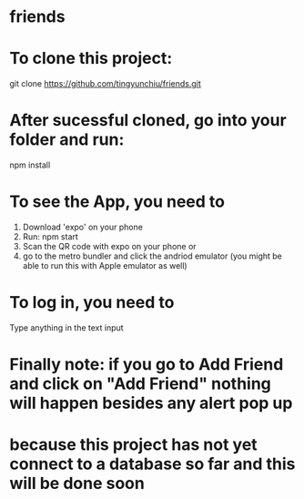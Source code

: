 # friends

# To clone this project:
git clone https://github.com/tingyunchiu/friends.git

# After sucessful cloned, go into your folder and run: 
npm install

# To see the App, you need to 
1. Download 'expo' on your phone
2. Run: npm start
3. Scan the QR code with expo on your phone 
or
3. go to the metro bundler and click the andriod emulator (you might be able to run this with Apple emulator as well)

# To log in, you need to
Type anything in the text input

# Finally note: if you go to Add Friend and click on "Add Friend" nothing will happen besides any alert pop up
# because this project has not yet connect to a database so far and this will be done soon
